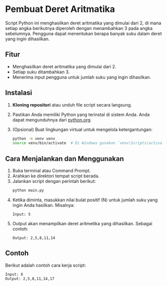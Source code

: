 # Pembuat Deret Aritmatika

Script Python ini menghasilkan deret aritmatika yang dimulai dari 2, di mana setiap angka berikutnya diperoleh dengan menambahkan 3 pada angka sebelumnya. Pengguna dapat menentukan berapa banyak suku dalam deret yang ingin dihasilkan.

## Fitur

- Menghasilkan deret aritmatika yang dimulai dari 2.
- Setiap suku ditambahkan 3.
- Menerima input pengguna untuk jumlah suku yang ingin dihasilkan.

## Instalasi

1. **Kloning repositori** atau unduh file script secara langsung.
2. Pastikan Anda memiliki Python yang terinstal di sistem Anda. Anda dapat mengunduhnya dari [python.org](https://www.python.org/downloads/).

3. (Opsional) Buat lingkungan virtual untuk mengelola ketergantungan:
   ```bash
   python -m venv venv
   source venv/bin/activate  # Di Windows gunakan `venv\Scripts\activate`

## Cara Menjalankan dan Menggunakan

1. Buka terminal atau Command Prompt.
2. Arahkan ke direktori tempat script berada.
3. Jalankan script dengan perintah berikut:
   ```bash
   python main.py
4. Ketika diminta, masukkan nilai bulat positif (N) untuk jumlah suku yang ingin Anda hasilkan. Misalnya:
   ```
   Input: 5
5. Output akan menampilkan deret aritmetika yang dihasilkan. Sebagai contoh:
   ```
   Output: 2,5,8,11,14
## Contoh

Berikut adalah contoh cara kerja script:
```
Input: 6
Output: 2,5,8,11,14,17